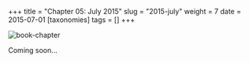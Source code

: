 +++
title = "Chapter 05: July 2015"
slug = "2015-july"
weight = 7
date = 2015-07-01
[taxonomies]
tags = []
+++

![book-chapter](/images/book/oeur/05.jpg)

Coming soon...